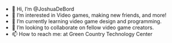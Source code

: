 - 👋 Hi, I’m @JoshuaDeBord
- 👀 I’m interested in Video games, making new friends, and more!
- 🌱 I’m currently learning video game design and programming.
- 💞️ I’m looking to collaborate on fellow video game creators.
- 📫 How to reach me: at Green Country Technology Center

<!---
JoshuaDeBord/JoshuaDeBord is a ✨ special ✨ repository because its `README.md` (this file) appears on your GitHub profile.
You can click the Preview link to take a look at your changes.
--->
